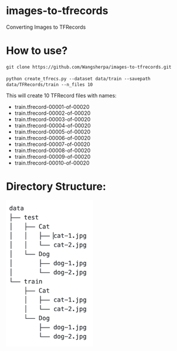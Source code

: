 # images-to-tfrecords
Converting Images to TFRecords

# How to use?
```
git clone https://github.com/Wangsherpa/images-to-tfrecords.git

python create_tfrecs.py --dataset data/train --savepath data/TFRecords/train --n_files 10
```

This will create 10 TFRecord files with names:
- train.tfrecord-00001-of-00020	
- train.tfrecord-00002-of-00020	
- train.tfrecord-00003-of-00020	
- train.tfrecord-00004-of-00020	
- train.tfrecord-00005-of-00020	
- train.tfrecord-00006-of-00020	
- train.tfrecord-00007-of-00020	
- train.tfrecord-00008-of-00020	
- train.tfrecord-00009-of-00020	
- train.tfrecord-00010-of-00020

# Directory Structure:
<img src="/images/directory_screenshot.png" height=400>
